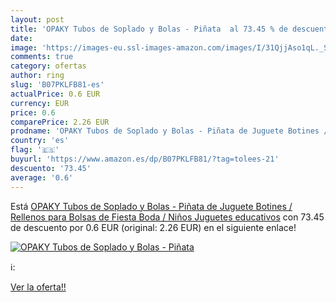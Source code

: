 ```yaml
---
layout: post
title: 'OPAKY Tubos de Soplado y Bolas - Piñata  al 73.45 % de descuento'
date: 
image: 'https://images-eu.ssl-images-amazon.com/images/I/31QjjAso1qL._SL200_.jpg'
comments: true
category: ofertas
author: ring
slug: 'B07PKLFB81-es'
actualPrice: 0.6 EUR
currency: EUR
price: 0.6
comparePrice: 2.26 EUR
prodname: 'OPAKY Tubos de Soplado y Bolas - Piñata de Juguete Botines / Rellenos para Bolsas de Fiesta Boda / Niños Juguetes educativos'
country: 'es'
flag: '🇪🇸'
buyurl: 'https://www.amazon.es/dp/B07PKLFB81/?tag=tolees-21'
descuento: '73.45'
average: '0.6'
---
```


Está [OPAKY Tubos de Soplado y Bolas - Piñata de Juguete Botines / Rellenos para Bolsas de Fiesta Boda / Niños Juguetes educativos](https://www.amazon.es/dp/B07PKLFB81/?tag=tolees-21) con 73.45 de descuento por 0.6 EUR (original: 2.26 EUR) en el siguiente enlace!

[![OPAKY Tubos de Soplado y Bolas - Piñata ](https://images-eu.ssl-images-amazon.com/images/I/31QjjAso1qL._SL200_.jpg)](https://www.amazon.es/dp/B07PKLFB81/?tag=tolees-21)

ℹ️:


[Ver la oferta!!](https://www.amazon.es/dp/B07PKLFB81/?tag=tolees-21)
